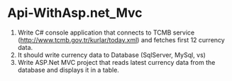 # Api-WithAsp.net_Mvc
1. Write C# console application that connects to TCMB service 
(http://www.tcmb.gov.tr/kurlar/today.xml) and fetches first 12 currency data.</br>
2. It should  write currency data to Database (SqlServer, 
MySql, vs)
3.  Write ASP.Net MVC project that reads latest currency data from the database and 
displays it in a table.



